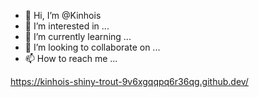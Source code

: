 - 👋 Hi, I’m @Kinhois
- 👀 I’m interested in ...
- 🌱 I’m currently learning ...
- 💞️ I’m looking to collaborate on ...
- 📫 How to reach me ...

<!---
Kinhois/Kinhois is a ✨ special ✨ repository because its `README.md` (this file) appears on your GitHub profile.
You can click the Preview link to take a look at your changes.
--->
https://kinhois-shiny-trout-9v6xgqqpq6r36qg.github.dev/

